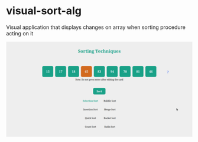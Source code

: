 # visual-sort-alg
Visual application that displays changes on array when sorting procedure acting on it

![GIF Preview](Application-Preview.gif)
